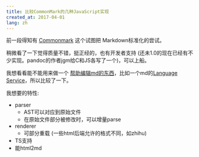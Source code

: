 ```yaml
---
title: 比较CommonMark的几种JavaScript实现
created_at: 2017-04-01
lang: zh
---
```


前一段得知有 [Commonmark](http://commonmark.org/) 这个试图把 Markdown标准化的尝试。

稍微看了一下觉得质量不错，挺正经的，也有开发者支持 (还未1.0的现在已经有不少实现。pandoc的作者jgm给C和JS各写了一个)，可以上船。

我想看看能不能用来做一个 [帮助编辑md的东西](/post/2017-04/idea-markdown-formatter/)，比如一个md的[Language Service](https://code.visualstudio.com/blogs/2016/06/27/common-language-protocol)，所以比较了一下。

我想要的特性:

- parser
    - AST可以对应到原始文件
    - 在原始文件部分被修改时，可以增量parse
- renderer
    - 可部分重载 (一些html后端允许的格式不同，如zhihu)
- TS支持
- 能html2md 

